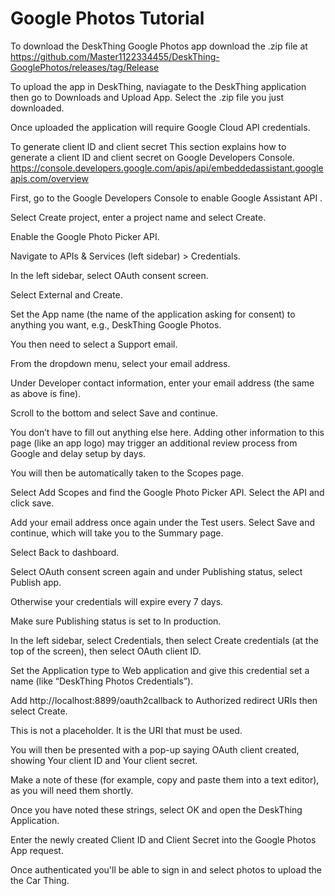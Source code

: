
# Google Photos Tutorial

To download the DeskThing Google Photos app download the .zip file at https://github.com/Master1122334455/DeskThing-GooglePhotos/releases/tag/Release

To upload the app in DeskThing, naviagate to the DeskThing application then go to Downloads and Upload App. Select the .zip file you just downloaded.

Once uploaded the application will require Google Cloud API credentials.


To generate client ID and client secret
This section explains how to generate a client ID and client secret on Google Developers Console. https://console.developers.google.com/apis/api/embeddedassistant.googleapis.com/overview

First, go to the Google Developers Console to enable Google Assistant API .

Select Create project, enter a project name and select Create.

Enable the Google Photo Picker API.

Navigate to APIs & Services (left sidebar) > Credentials.

In the left sidebar, select OAuth consent screen.

Select External and Create.

Set the App name (the name of the application asking for consent) to anything you want, e.g., DeskThing Google Photos.

You then need to select a Support email.

From the dropdown menu, select your email address.

Under Developer contact information, enter your email address (the same as above is fine).

Scroll to the bottom and select Save and continue.

You don’t have to fill out anything else here. Adding other information to this page (like an app logo) may trigger an additional review process from Google and delay setup by days.

You will then be automatically taken to the Scopes page.

Select Add Scopes and find the Google Photo Picker API. Select the API and click save.

Add your email address once again under the Test users. Select Save and continue, which will take you to the Summary page.

Select Back to dashboard.

Select OAuth consent screen again and under Publishing status, select Publish app.

Otherwise your credentials will expire every 7 days.

Make sure Publishing status is set to In production.

In the left sidebar, select Credentials, then select Create credentials (at the top of the screen), then select OAuth client ID.

Set the Application type to Web application and give this credential set a name (like “DeskThing Photos Credentials”).

Add http://localhost:8899/oauth2callback to Authorized redirect URIs then select Create.

This is not a placeholder. It is the URI that must be used.

You will then be presented with a pop-up saying OAuth client created, showing Your client ID and Your client secret.

Make a note of these (for example, copy and paste them into a text editor), as you will need them shortly.

Once you have noted these strings, select OK and open the DeskThing Application.

Enter the newly created Client ID and Client Secret into the Google Photos App request.

Once authenticated you'll be able to sign in and select photos to upload the the Car Thing.

